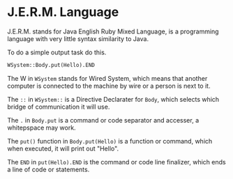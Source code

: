 # J.E.R.M. Language
J.E.R.M. stands for Java English Ruby Mixed Language, is a programming language with very little syntax similarity to Java.

To do a simple output task do this.

```python
WSystem::Body.put(Hello).END
```
The W in `WSystem` stands for Wired System, which means that another computer is connected to the machine by wire or a person is next to it.

The `::` in `WSystem::` is a Directive Declarater for `Body`, which selects which bridge of communication it will use.

The `.` in `Body.put` is a command or code separator and accesser, a whitepspace may work.

The `put()` function in `Body.put(Hello)` is a function or command, which when executed, it will print out "Hello".

The `END` in `put(Hello).END` is the command or code line finalizer, which ends a line of code or statements.
